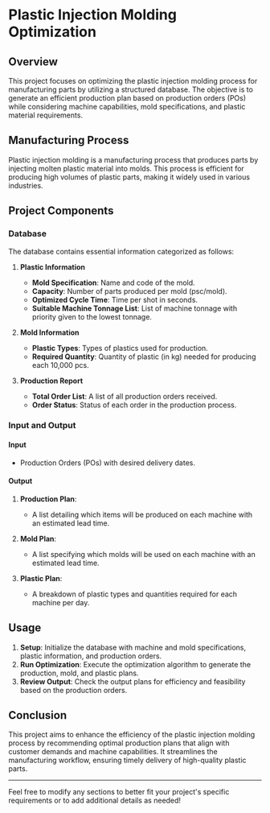 # Plastic Injection Molding Optimization

## Overview

This project focuses on optimizing the plastic injection molding process for manufacturing parts by utilizing a structured database. The objective is to generate an efficient production plan based on production orders (POs) while considering machine capabilities, mold specifications, and plastic material requirements.

## Manufacturing Process

Plastic injection molding is a manufacturing process that produces parts by injecting molten plastic material into molds. This process is efficient for producing high volumes of plastic parts, making it widely used in various industries.

## Project Components

### Database

The database contains essential information categorized as follows:

1. **Plastic Information**
   - **Mold Specification**: Name and code of the mold.
   - **Capacity**: Number of parts produced per mold (psc/mold).
   - **Optimized Cycle Time**: Time per shot in seconds.
   - **Suitable Machine Tonnage List**: List of machine tonnage with priority given to the lowest tonnage.

2. **Mold Information**
   - **Plastic Types**: Types of plastics used for production.
   - **Required Quantity**: Quantity of plastic (in kg) needed for producing each 10,000 pcs.

3. **Production Report**
   - **Total Order List**: A list of all production orders received.
   - **Order Status**: Status of each order in the production process.

### Input and Output

#### Input

- Production Orders (POs) with desired delivery dates.

#### Output

1. **Production Plan**: 
   - A list detailing which items will be produced on each machine with an estimated lead time.

2. **Mold Plan**: 
   - A list specifying which molds will be used on each machine with an estimated lead time.

3. **Plastic Plan**: 
   - A breakdown of plastic types and quantities required for each machine per day.

## Usage

1. **Setup**: Initialize the database with machine and mold specifications, plastic information, and production orders.
2. **Run Optimization**: Execute the optimization algorithm to generate the production, mold, and plastic plans.
3. **Review Output**: Check the output plans for efficiency and feasibility based on the production orders.

## Conclusion

This project aims to enhance the efficiency of the plastic injection molding process by recommending optimal production plans that align with customer demands and machine capabilities. It streamlines the manufacturing workflow, ensuring timely delivery of high-quality plastic parts.

---

Feel free to modify any sections to better fit your project's specific requirements or to add additional details as needed!
